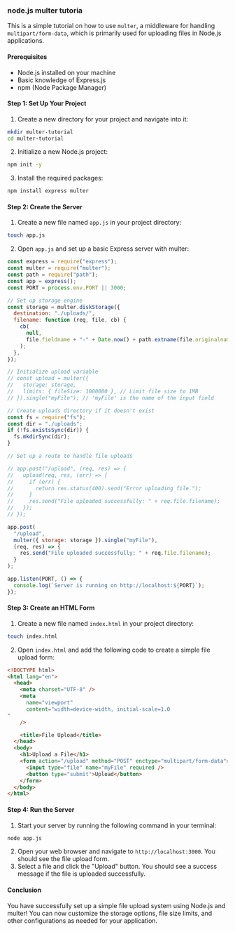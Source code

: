 ### node.js multer tutoria

This is a simple tutorial on how to use `multer`, a middleware for handling `multipart/form-data`, which is primarily used for uploading files in Node.js applications.

#### Prerequisites

- Node.js installed on your machine
- Basic knowledge of Express.js
- npm (Node Package Manager)

#### Step 1: Set Up Your Project

1. Create a new directory for your project and navigate into it:

```bash
mkdir multer-tutorial
cd multer-tutorial
```

2. Initialize a new Node.js project:

```bash
npm init -y
```

3. Install the required packages:

```bash
npm install express multer
```

#### Step 2: Create the Server

1. Create a new file named `app.js` in your project directory:

```bash
touch app.js
```

2. Open `app.js` and set up a basic Express server with multer:

```javascript
const express = require("express");
const multer = require("multer");
const path = require("path");
const app = express();
const PORT = process.env.PORT || 3000;

// Set up storage engine
const storage = multer.diskStorage({
  destination: "./uploads/",
  filename: function (req, file, cb) {
    cb(
      null,
      file.fieldname + "-" + Date.now() + path.extname(file.originalname)
    );
  },
});

// Initialize upload variable
// const upload = multer({
//   storage: storage,
//   limits: { fileSize: 1000000 }, // Limit file size to 1MB
// }).single("myFile"); // 'myFile' is the name of the input field

// Create uploads directory if it doesn't exist
const fs = require("fs");
const dir = "./uploads";
if (!fs.existsSync(dir)) {
  fs.mkdirSync(dir);
}

// Set up a route to handle file uploads

// app.post("/upload", (req, res) => {
//   upload(req, res, (err) => {
//     if (err) {
//       return res.status(400).send("Error uploading file.");
//     }
//     res.send("File uploaded successfully: " + req.file.filename);
//   });
// });

app.post(
  "/upload",
  multer({ storage: storage }).single("myFile"),
  (req, res) => {
    res.send("File uploaded successfully: " + req.file.filename);
  }
);

app.listen(PORT, () => {
  console.log(`Server is running on http://localhost:${PORT}`);
});
```

#### Step 3: Create an HTML Form

1. Create a new file named `index.html` in your project directory:

```bash
touch index.html
```

2. Open `index.html` and add the following code to create a simple file upload form:

```html
<!DOCTYPE html>
<html lang="en">
  <head>
    <meta charset="UTF-8" />
    <meta
      name="viewport"
      content="width=device-width, initial-scale=1.0
"
    />

    <title>File Upload</title>
  </head>
  <body>
    <h1>Upload a File</h1>
    <form action="/upload" method="POST" enctype="multipart/form-data">
      <input type="file" name="myFile" required />
      <button type="submit">Upload</button>
    </form>
  </body>
</html>
```

#### Step 4: Run the Server

1. Start your server by running the following command in your terminal:

```bash
node app.js
```

2. Open your web browser and navigate to `http://localhost:3000`. You should see the file upload form.
3. Select a file and click the "Upload" button. You should see a success message if the file is uploaded successfully.

#### Conclusion

You have successfully set up a simple file upload system using Node.js and multer! You can now customize the storage options, file size limits, and other configurations as needed for your application.
